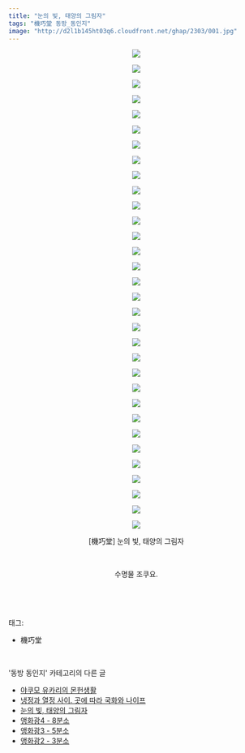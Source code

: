 ```yaml
---
title: "눈의 빛, 태양의 그림자"
tags: "機巧堂 동방_동인지"
image: "http://d2l1b145ht03q6.cloudfront.net/ghap/2303/001.jpg"
---
```

<div class="article">
<p style="text-align: center; clear: none; float: none;"><img src="{{ site.imgserver1 }}/ghap/2303/001.jpg"/></p>
<p style="text-align: center; clear: none; float: none;"><img src="{{ site.imgserver1 }}/ghap/2303/002.jpg"/></p>
<p style="text-align: center; clear: none; float: none;"><img src="{{ site.imgserver1 }}/ghap/2303/003.jpg"/></p>
<p style="text-align: center; clear: none; float: none;"><img src="{{ site.imgserver1 }}/ghap/2303/004.jpg"/></p>
<p style="text-align: center; clear: none; float: none;"><img src="{{ site.imgserver1 }}/ghap/2303/005.jpg"/></p>
<p style="text-align: center; clear: none; float: none;"><img src="{{ site.imgserver1 }}/ghap/2303/006.jpg"/></p>
<p style="text-align: center; clear: none; float: none;"><img src="{{ site.imgserver1 }}/ghap/2303/007.jpg"/></p>
<p style="text-align: center; clear: none; float: none;"><img src="{{ site.imgserver1 }}/ghap/2303/008.jpg"/></p>
<p style="text-align: center; clear: none; float: none;"><img src="{{ site.imgserver1 }}/ghap/2303/009.jpg"/></p>
<p style="text-align: center; clear: none; float: none;"><img src="{{ site.imgserver1 }}/ghap/2303/010.jpg"/></p>
<p style="text-align: center; clear: none; float: none;"><img src="{{ site.imgserver1 }}/ghap/2303/011.jpg"/></p>
<p style="text-align: center; clear: none; float: none;"><img src="{{ site.imgserver1 }}/ghap/2303/012.jpg"/></p>
<p style="text-align: center; clear: none; float: none;"><img src="{{ site.imgserver1 }}/ghap/2303/013.jpg"/></p>
<p style="text-align: center; clear: none; float: none;"><img src="{{ site.imgserver1 }}/ghap/2303/014.jpg"/></p>
<p style="text-align: center; clear: none; float: none;"><img src="{{ site.imgserver1 }}/ghap/2303/015.jpg"/></p>
<p style="text-align: center; clear: none; float: none;"><img src="{{ site.imgserver1 }}/ghap/2303/016.jpg"/></p>
<p style="text-align: center; clear: none; float: none;"><img src="{{ site.imgserver1 }}/ghap/2303/017.jpg"/></p>
<p style="text-align: center; clear: none; float: none;"><img src="{{ site.imgserver1 }}/ghap/2303/018.jpg"/></p>
<p style="text-align: center; clear: none; float: none;"><img src="{{ site.imgserver1 }}/ghap/2303/019.jpg"/></p>
<p style="text-align: center; clear: none; float: none;"><img src="{{ site.imgserver1 }}/ghap/2303/020.jpg"/></p>
<p style="text-align: center; clear: none; float: none;"><img src="{{ site.imgserver1 }}/ghap/2303/021.jpg"/></p>
<p style="text-align: center; clear: none; float: none;"><img src="{{ site.imgserver1 }}/ghap/2303/022.jpg"/></p>
<p style="text-align: center; clear: none; float: none;"><img src="{{ site.imgserver1 }}/ghap/2303/023.jpg"/></p>
<p style="text-align: center; clear: none; float: none;"><img src="{{ site.imgserver1 }}/ghap/2303/024.jpg"/></p>
<p style="text-align: center; clear: none; float: none;"><img src="{{ site.imgserver1 }}/ghap/2303/025.jpg"/></p>
<p style="text-align: center; clear: none; float: none;"><img src="{{ site.imgserver1 }}/ghap/2303/026.jpg"/></p>
<p style="text-align: center; clear: none; float: none;"><img src="{{ site.imgserver1 }}/ghap/2303/027.jpg"/></p>
<p style="text-align: center; clear: none; float: none;"><img src="{{ site.imgserver1 }}/ghap/2303/028.jpg"/></p>
<p style="text-align: center; clear: none; float: none;"><img src="{{ site.imgserver1 }}/ghap/2303/029.jpg"/></p>
<p style="text-align: center; clear: none; float: none;"><img src="{{ site.imgserver1 }}/ghap/2303/030.jpg"/></p>
<p style="text-align: center; clear: none; float: none;"><img src="{{ site.imgserver1 }}/ghap/2303/031.jpg"/></p>
<p style="text-align: center; clear: none; float: none;"><img src="{{ site.imgserver1 }}/ghap/2303/032.jpg"/></p>
<p style="text-align: center; clear: none; float: none;">[機巧堂] 눈의 빛, 태양의 그림자</p>
<p style="text-align: center; clear: none; float: none;"><br/></p>
<p style="text-align: center; clear: none; float: none;">수명물 조쿠요.</p>
<p><br/></p>
</div><br/>
<div class="tagTrail">
<p>태그: </p>
<ul>
<li>機巧堂</li>
</ul>
</div><br/>
<div class="another">
<p>'동방 동인지' 카테고리의 다른 글</p>
<ul>
<li><a href="/ghap_2305">야쿠모 유카리의 몬헌생활</a></li>
<li><a href="/ghap_2304">냉정과 열정 사이. 곳에 따라 국화와 나이프</a></li>
<li><a href="/ghap_2303">눈의 빛, 태양의 그림자</a></li>
<li><a href="/ghap_2301">앵화광4 - 8분소</a></li>
<li><a href="/ghap_2300">앵화광3 - 5분소</a></li>
<li><a href="/ghap_2299">앵화광2 - 3분소</a></li>
</ul>
</div><br/>
<div class="cb_module cb_fluid">
<div class="cb_wrt cb_profile">
</div><!-- commentList close -->
</div><br/>
